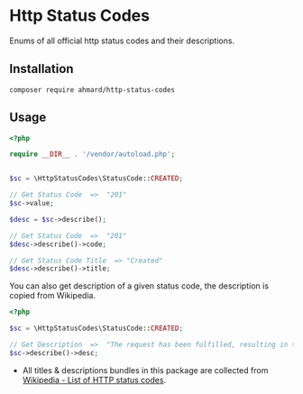 # Http Status Codes
Enums of all official http status codes and their descriptions.

## Installation
```
composer require ahmard/http-status-codes
```

## Usage
```php
<?php

require __DIR__ . '/vendor/autoload.php';


$sc = \HttpStatusCodes\StatusCode::CREATED;

// Get Status Code  =>  "201"
$sc->value;

$desc = $sc->describe();

// Get Status Code  =>  "201"
$desc->describe()->code;

// Get Status Code Title  => "Created"
$desc->describe()->title;
```

You can also get description of a given status code, the description is copied from Wikipedia.

```php
<?php

$sc = \HttpStatusCodes\StatusCode::CREATED;

// Get Description  =>  "The request has been fulfilled, resulting in the creation of a new resource."
$sc->describe()->desc;
```

* All titles & descriptions bundles in this package are collected from [Wikipedia - List of HTTP status codes](https://en.wikipedia.org/wiki/List_of_HTTP_status_codes).

